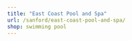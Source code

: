 ```yaml
---
title: "East Coast Pool and Spa"
url: /sanford/east-coast-pool-and-spa/
shop: swimming pool
---
```

